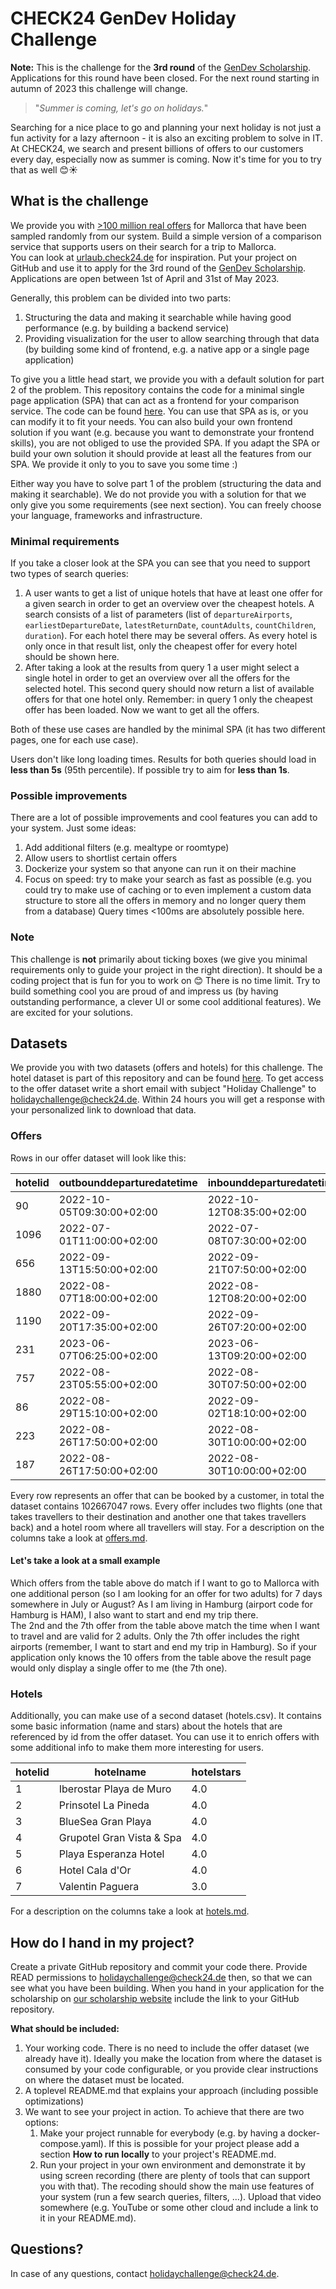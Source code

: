 # CHECK24 GenDev Holiday Challenge

**Note:**
This is the challenge for the **3rd round** of the [GenDev Scholarship](https://check24.de/gen-dev).
Applications for this round have been closed. For the next round starting in autumn of 2023 this challenge will change.

> "*Summer is coming, let's go on holidays.*"

Searching for a nice place to go and planning your next holiday is not just a fun activity for a lazy afternoon - it is
also an exciting problem to solve in IT. At CHECK24, we search and present billions of offers to our customers every
day, especially now as summer is coming. Now it's time for you to try that as well 😊☀️

## What is the challenge

We provide you with [>100 million real offers](#datasets) for Mallorca that have been sampled randomly from our system.
Build a simple version of a comparison service that supports users on their search for a trip to Mallorca.  
You can look at [urlaub.check24.de](https://urlaub.check24.de) for inspiration. Put your project on GitHub and use it to
apply for the 3rd round of the [GenDev Scholarship](https://check24.de/gen-dev). 
Applications are open between 1st of April and 31st of May 2023.

Generally, this problem can be divided into two parts:

1) Structuring the data and making it searchable while having good performance (e.g. by building a backend service)
2) Providing visualization for the user to allow searching through that data (by building some kind of frontend, e.g. a
  native app or a single page application)

To give you a little head start, we provide you with a default solution for part 2 of the problem. 
This repository contains the code for a minimal single page application (SPA) that can act as a frontend for your comparison service.
The code can be found [here](/default-frontend).
You can use that SPA as is, or you can modify it to fit your needs. 
You can also build your own frontend solution if you want (e.g. because you want to demonstrate your frontend skills), you are not obliged to use the provided SPA. 
If you adapt the SPA or build your own solution it should provide at least all the features from our SPA. 
We provide it only to you to save you some time :)

Either way you have to solve part 1 of the problem (structuring the data and making it searchable).
We do not provide you with a solution for that we only give you some requirements (see next section).
You can freely choose your language, frameworks and infrastructure.

### Minimal requirements

If you take a closer look at the SPA you can see that you need to support two types of search queries:

1) A user wants to get a list of unique hotels that have at least one offer for a given search in order to get an overview over the cheapest hotels. A search consists of a
   list of parameters (list of `departureAirports`, `earliestDepartureDate`, `latestReturnDate`, `countAdults`, `countChildren`, `duration`).
   For each hotel there may be several offers. As every hotel is only once in that result list, only the cheapest offer for every hotel should be shown here.
2) After taking a look at the results from query 1 a user might select a single hotel in order to get an overview over all the offers for the selected hotel. This second query should now
   return a list of available offers for that one hotel only. Remember: in query 1 only the cheapest offer has been loaded.
   Now we want to get all the offers.

Both of these use cases are handled by the minimal SPA (it has two different pages, one for each use case).

Users don't like long loading times. Results for both queries should load in **less than 5s** (95th percentile). If
possible try to aim for **less than 1s**.

### Possible improvements

There are a lot of possible improvements and cool features you can add to your system. Just some ideas:

1) Add additional filters (e.g. mealtype or roomtype)
2) Allow users to shortlist certain offers
3) Dockerize your system so that anyone can run it on their machine
4) Focus on speed: try to make your search as fast as possible
   (e.g. you could try to make use of caching or to even implement a custom data structure to store all the offers in
   memory and no longer query them from a database)
   Query times <100ms are absolutely possible here.

### Note

This challenge is **not** primarily about ticking boxes (we give you minimal requirements only to guide your project in the right direction).
It should be a coding project that is fun for you to work on 😊
There is no time limit.
Try to build something cool you are proud of and impress us (by having outstanding performance, a clever UI or some cool additional features).
We are excited for your solutions.

## Datasets

We provide you with two datasets (offers and hotels) for this challenge.
The hotel dataset is part of this repository and can be found [here](data/hotels.csv).
To get access to the offer dataset write a short email with subject "Holiday Challenge" to [holidaychallenge@check24.de](mailto:holidaychallenge@check24.de).
Within 24 hours you will get a response with your personalized link to download that data.

### Offers

Rows in our offer dataset will look like this:

| hotelid | outbounddeparturedatetime | inbounddeparturedatetime  | countadults | countchildren | price | inbounddepartureairport | inboundarrivalairport | inboundarrivaldatetime    | outbounddepartureairport | outboundarrivalairport | outboundarrivaldatetime   | mealtype  | oceanview | roomtype    |
|---------|---------------------------|---------------------------|-------------|---------------|-------|-------------------------|-----------------------|---------------------------|--------------------------|------------------------|---------------------------|-----------|-----------|-------------|
| 90      | 2022-10-05T09:30:00+02:00 | 2022-10-12T08:35:00+02:00 | 1           | 1             | 1243  | PMI                     | DUS                   | 2022-10-12T14:40:00+02:00 | DUS                      | PMI                    | 2022-10-05T14:25:00+02:00 | halfboard | FALSE     | double      |
| 1096    | 2022-07-01T11:00:00+02:00 | 2022-07-08T07:30:00+02:00 | 2           | 0             | 1710  | PMI                     | LEJ                   | 2022-07-08T10:00:00+02:00 | LEJ                      | PMI                    | 2022-07-01T13:30:00+02:00 | none      | FALSE     | apartment   |
| 656     | 2022-09-13T15:50:00+02:00 | 2022-09-21T07:50:00+02:00 | 2           | 0             | 2093  | PMI                     | FRA                   | 2022-09-21T10:10:00+02:00 | FRA                      | PMI                    | 2022-09-13T17:55:00+02:00 | breakfast | FALSE     | double      |
| 1880    | 2022-08-07T18:00:00+02:00 | 2022-08-12T08:20:00+02:00 | 2           | 0             | 1707  | PMI                     | MUC                   | 2022-08-12T10:35:00+02:00 | MUC                      | PMI                    | 2022-08-07T20:15:00+02:00 | none      | FALSE     | double      |
| 1190    | 2022-09-20T17:35:00+02:00 | 2022-09-26T07:20:00+02:00 | 2           | 0             | 1866  | PMI                     | SCN                   | 2022-09-26T09:30:00+02:00 | SCN                      | PMI                    | 2022-09-20T19:40:00+02:00 | breakfast | FALSE     | juniorsuite |
| 231     | 2023-06-07T06:25:00+02:00 | 2023-06-13T09:20:00+02:00 | 1           | 0             | 2131  | PMI                     | STR                   | 2023-06-13T11:25:00+02:00 | STR                      | PMI                    | 2023-06-07T08:30:00+02:00 | breakfast | FALSE     | single      |
| 757     | 2022-08-23T05:55:00+02:00 | 2022-08-30T07:50:00+02:00 | 2           | 0             | 1153  | PMI                     | HAM                   | 2022-08-30T10:35:00+02:00 | HAM                      | PMI                    | 2022-08-23T08:40:00+02:00 | none      | FALSE     | apartment   |
| 86      | 2022-08-29T15:10:00+02:00 | 2022-09-02T18:10:00+02:00 | 3           | 0             | 1653  | PMI                     | FDH                   | 2022-09-02T20:20:00+02:00 | FDH                      | PMI                    | 2022-08-29T17:10:00+02:00 | breakfast | FALSE     | triple      |
| 223     | 2022-08-26T17:50:00+02:00 | 2022-08-30T10:00:00+02:00 | 2           | 0             | 980   | PMI                     | STR                   | 2022-08-30T12:10:00+02:00 | STR                      | PMI                    | 2022-08-26T19:50:00+02:00 | breakfast | FALSE     | double      |
| 187     | 2022-08-26T17:50:00+02:00 | 2022-08-30T10:00:00+02:00 | 2           | 0             | 1175  | PMI                     | STR                   | 2022-08-30T12:10:00+02:00 | STR                      | PMI                    | 2022-08-26T19:50:00+02:00 | halfboard | FALSE     | double      |

Every row represents an offer that can be booked by a customer, in total the dataset contains 102667047 rows. Every offer
includes two flights (one that takes travellers to their destination and another one that takes travellers back) and a
hotel room where all travellers will stay. For a description on the columns take a look at [offers.md](data/offers.md).

#### Let's take a look at a small example

Which offers from the table above do match if I want to go to Mallorca with one additional person (so I am looking for
an offer for two adults) for 7 days somewhere in July or August? As I am living in Hamburg (airport code for Hamburg is
HAM), I also want to start and end my trip there.  
The 2nd and the 7th offer from the table above match the time when I want to travel and are valid for 2 adults. Only the
7th offer includes the right airports (remember, I want to start and end my trip in Hamburg). So if your application only knows
the 10 offers from the table above the result page would only display a single offer to me (the 7th one).

### Hotels

Additionally, you can make use of a second dataset (hotels.csv). It contains some basic information (name and stars)
about the hotels that are referenced by id from the offer dataset. You can use it to enrich offers with some additional
info to make them more interesting for users.

| hotelid | hotelname                 | hotelstars |
|---------|---------------------------|------------|
| 1       | Iberostar Playa de Muro   | 4.0        |
| 2       | Prinsotel La Pineda       | 4.0        |
| 3       | BlueSea Gran Playa        | 4.0        |
| 4       | Grupotel Gran Vista & Spa | 4.0        |
| 5       | Playa Esperanza Hotel     | 4.0        |
| 6       | Hotel Cala d'Or           | 4.0        |
| 7       | Valentin Paguera          | 3.0        |

For a description on the columns take a look at [hotels.md](data/hotels.md).

## How do I hand in my project?

Create a private GitHub repository and commit your code there. Provide READ permissions
to holidaychallenge@check24.de then, so that we can see what you have been building. When you
hand in your application for the scholarship on [our scholarship website](https://www.talents.check24.de/gendev) include
the link to your GitHub repository.

**What should be included:**

1) Your working code. There is no need to include the offer dataset (we already have it). 
   Ideally you make the location from where the dataset is consumed by your code configurable, or you provide clear instructions on where the dataset must be located. 
2) A toplevel README.md that explains your approach (including possible optimizations)
3) We want to see your project in action. To achieve that there are two options:
   1) Make your project runnable for everybody (e.g. by having a docker-compose.yaml). If this is possible for your
      project please add a section **How to run locally** to your project's README.md.
   2) Run your project in your own environment and demonstrate it by using screen recording (there are plenty of tools
      that can support you with that). The recoding should show the main use features of your system (run a few search
      queries, filters, ...). Upload that video somewhere (e.g. YouTube or some other cloud and include a link to it in
      your README.md).

## Questions?

In case of any questions, contact holidaychallenge@check24.de.
